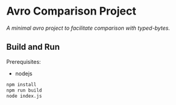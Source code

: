 # Avro Comparison Project

*A minimal avro project to facilitate comparison with typed-bytes.*

## Build and Run

Prerequisites:
- nodejs

```sh
npm install
npm run build
node index.js
```
